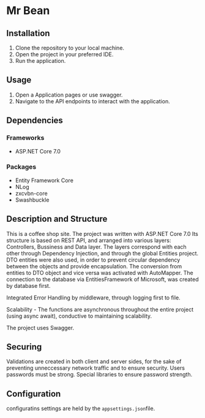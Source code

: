 # Mr Bean 

## Installation
1. Clone the repository to your local machine.
2. Open the project in your preferred IDE.
3. Run the application.
## Usage
1. Open a Application pages or use swagger.
2. Navigate to the API endpoints to interact with the application.


## Dependencies
### Frameworks
- ASP.NET Core 7.0
### Packages
- Entity Framework Core
- NLog
- zxcvbn-core
- Swashbuckle

## Description and Structure
This is a coffee shop site.
The project was written with ASP.NET Core 7.0
Its structure is based on REST API, and arranged into various layers: Controllers, Bussiness and Data layer.
The layers correspond with each other through Dependency Injection, and through the global Entities project.
DTO entities were also used, in order to prevent circular dependency between the objects and provide encapsulation.
The conversion from entities to DTO object and vice versa was activated with AutoMapper.
The connection to the database via EntitiesFramework of Microsoft, was created by database first.

Integrated Error Handling by middleware, through logging first to file.

Scalability - The functions are asynchronous throughout the entire project (using async await), conductive to maintaining scalability.

The project uses Swagger.

## Securing
Validations are created in both client and server sides, for the sake of preventing unneccessary network traffic and to ensure security.
Users passwords must be strong. Special libraries to ensure password strength.

## Configuration
configuratins settings are held by the `appsettings.json`file. 




